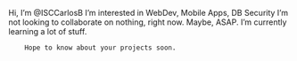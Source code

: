 Hi, I’m @ISCCarlosB
		I’m interested in WebDev, Mobile Apps, DB Security
		I’m not looking to collaborate on nothing, right now. Maybe, ASAP.
			I’m currently learning a lot of stuff.
		
		Hope to know about your projects soon.
